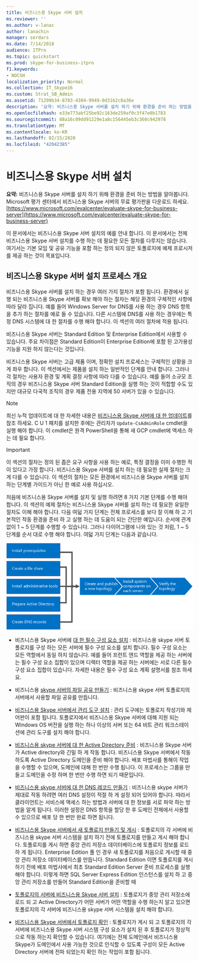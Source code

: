 ```yaml
---
title: 비즈니스용 Skype 서버 설치
ms.reviewer: ''
ms.author: v-lanac
author: lanachin
manager: serdars
ms.date: 7/14/2018
audience: ITPro
ms.topic: quickstart
ms.prod: skype-for-business-itpro
f1.keywords:
- NOCSH
localization_priority: Normal
ms.collection: IT_Skype16
ms.custom: Strat_SB_Admin
ms.assetid: 71299b34-8783-4384-9949-0d3162c8a36e
description: '요약: 비즈니스용 Skype 서버를 설치 하기 위해 환경을 준비 하는 방법을 알아봅니다. Microsoft 평가 센터에서 비즈니스용 Skype 서버의 무료 평가판을 다운로드 하세요. https://www.microsoft.com/evalcenter/evaluate-skype-for-business-server'
ms.openlocfilehash: e33e773abf25be92c163de259af0c3f47e0b1783
ms.sourcegitcommit: 88a16c09dd91229e1a8c156445eb3c360c942978
ms.translationtype: MT
ms.contentlocale: ko-KR
ms.lasthandoff: 02/15/2020
ms.locfileid: "42042385"
---
```

# <a name="install-skype-for-business-server"></a>비즈니스용 Skype 서버 설치
 
**요약:** 비즈니스용 Skype 서버를 설치 하기 위해 환경을 준비 하는 방법을 알아봅니다. Microsoft 평가 센터에서 비즈니스용 Skype 서버의 무료 평가판을 다운로드 하세요.[https://www.microsoft.com/evalcenter/evaluate-skype-for-business-server](https://www.microsoft.com/evalcenter/evaluate-skype-for-business-server)
  
이 문서에서는 비즈니스용 Skype 서버 설치의 예를 안내 합니다. 이 문서에서는 전체 비즈니스용 Skype 서버 설치를 수행 하는 데 필요한 모든 절차를 다루지는 않습니다. 여기서는 기본 모임 및 공유 기능을 포함 하는 정의 되지 않은 토폴로지에 예제 프로시저를 제공 하는 것이 목표입니다.
  
## <a name="overview-of-the-install-process-for-skype-for-business-server"></a>비즈니스용 Skype 서버 설치 프로세스 개요

비즈니스용 Skype 서버를 설치 하는 경우 여러 가지 절차가 포함 됩니다. 환경에서 실행 되는 비즈니스용 Skype 서버를 확보 해야 하는 절차는 해당 환경의 구체적인 사항에 따라 달라 집니다. 예를 들어 Windows Server for DNS를 사용 하는 경우 DNS 항목을 추가 하는 절차를 예로 들 수 있습니다. 다른 시스템에 DNS를 사용 하는 경우에는 특정 DNS 시스템에 대 한 절차를 수행 해야 합니다. 이 섹션의 여러 절차에 적용 됩니다.
  
비즈니스용 Skype 서버는 Standard Edition 및 Enterprise Edition에서 사용할 수 있습니다. 주요 차이점은 Standard Edition이 Enterprise Edition에 포함 된 고가용성 기능을 지원 하지 않는다는 것입니다. 
  
비즈니스용 Skype 서버는 고급 제품 이며, 정확한 설치 프로세스는 구체적인 상황을 크게 좌우 합니다. 이 섹션에서는 제품을 설치 하는 일반적인 단계를 안내 합니다. 그러나 각 절차는 사용자 환경 및 계획 결정 사항에 따라 다를 수 있습니다. 예를 들어 소규모 조직의 경우 비즈니스용 Skype 서버 Standard Edition을 실행 하는 것이 적합할 수도 있지만 대규모 다국적 조직의 경우 제품 전용 지역에 50 서버가 있을 수 있습니다.
  
> [!NOTE]
> 최신 누적 업데이트에 대 한 자세한 내용은 [비즈니스용 Skype 서버에 대 한 업데이트](https://support.microsoft.com/kb/3061064)를 참조 하세요. C U 1 패치를 설치한 후에는 관리자가 `Update-CsAdminRole` cmdlet을 실행 해야 합니다. 이 cmdlet은 원격 PowerShell을 통해 새 GCP cmdlet에 액세스 하는 데 필요 합니다.
  
> [!IMPORTANT]
> 이 섹션의 절차는 정의 된 좁은 요구 사항을 사용 하는 예로, 특정 결정을 이미 수행한 적이 있다고 가정 합니다. 비즈니스용 Skype 서버를 설치 하는 데 필요한 실제 절차는 크게 다를 수 있습니다. 이 섹션의 절차는 모든 환경에서 비즈니스용 Skype 서버를 설치 하는 단계별 가이드가 아닌 한 예로 사용 하십시오. 
  
처음에 비즈니스용 Skype 서버를 설치 및 실행 하려면 8 가지 기본 단계를 수행 해야 합니다. 이 섹션의 예제 절차는 비즈니스용 Skype 서버를 설치 하는 데 필요한 유일한 절차도 이해 해야 합니다. 다음 여덟 가지 단계는 전체 프로세스를 보다 잘 이해 하 고 기본적인 작동 환경을 준비 하 고 실행 하는 데 도움이 되는 간단한 예입니다. 순서에 관계 없이 1 ~ 5 단계를 수행할 수 있습니다. 그러나 다이어그램에 나와 있는 것 처럼, 1 ~ 5 단계를 순서 대로 수행 해야 합니다. 여덟 가지 단계는 다음과 같습니다.
  
![설치 프로세스의 개요입니다.](../../media/b1a59b39-a7f0-4781-ac4d-2dfef7ca3700.png)
  
- 비즈니스용 Skype 서버에 [대 한 필수 구성 요소 설치](install-prerequisites.md) : 비즈니스용 skype 서버 토폴로지를 구성 하는 모든 서버에 필수 구성 요소를 설치 합니다. 필수 구성 요소는 모든 역할에서 동일 하지 않습니다. 예를 들어 프런트 엔드 역할을 제공 하는 서버에는 필수 구성 요소 집합이 있으며 디렉터 역할을 제공 하는 서버에는 서로 다른 필수 구성 요소 집합이 있습니다. 자세한 내용은 필수 구성 요소 계획 설명서를 참조 하세요.
    
- 비즈니스용 [skype 서버의 파일 공유 만들기](create-a-file-share.md) : 비즈니스용 skype 서버 토폴로지의 서버에서 사용할 파일 공유를 만듭니다.
    
- [비즈니스용 Skype 서버에서 관리 도구 설치](install-administrative-tools.md) : 관리 도구에는 토폴로지 작성기와 제어판이 포함 됩니다. 토폴로지에서 비즈니스용 Skype 서버에 대해 지원 되는 Windows OS 버전을 실행 하는 하나 이상의 서버 또는 64 비트 관리 워크스테이션에 관리 도구를 설치 해야 합니다.
    
- [비즈니스용 skype 서버에 대 한 Active Directory 준비](prepare-active-directory.md) : 비즈니스용 Skype 서버가 Active directory와 긴밀 하 게 작동 합니다. 비즈니스용 Skype 서버에서 작동 하도록 Active Directory 도메인을 준비 해야 합니다. 배포 마법사를 통해이 작업을 수행할 수 있으며, 도메인에 대해 한 번만 수행 됩니다. 이 프로세스는 그룹을 만들고 도메인을 수정 하며 한 번만 수행 하면 되기 때문입니다.
    
- [비즈니스용 skype 서버에 대 한 DNS 레코드 만들기](create-dns-records.md) : 비즈니스용 skype 서버가 제대로 작동 하려면 여러 DNS 설정이 적절 하 게 설정 되어 있어야 합니다. 따라서 클라이언트는 서비스에 액세스 하는 방법과 서버에 대 한 정보를 서로 파악 하는 방법을 알게 됩니다. 이러한 설정은 DNS 항목을 할당 한 후 도메인 전체에서 사용할 수 있으므로 배포 당 한 번만 완료 하면 됩니다.
    
- [비즈니스용 Skype 서버에서 새 토폴로지 만들기 및 게시](create-and-publish-new-topology.md) : 토폴로지의 각 서버에 비즈니스용 skype 서버 시스템을 설치 하기 전에 토폴로지를 만들고 게시 해야 합니다. 토폴로지를 게시 하면 중앙 관리 저장소 데이터베이스에 토폴로지 정보를 로드 하 게 됩니다. Enterprise Edition 풀 인 경우 새 토폴로지를 처음으로 게시할 때 중앙 관리 저장소 데이터베이스를 만듭니다. Standard Edition 이면 토폴로지를 게시 하기 전에 배포 마법사에서 최초 Standard Edition Server 준비 프로세스를 실행 해야 합니다. 이렇게 하면 SQL Server Express Edition 인스턴스를 설치 하 고 중앙 관리 저장소를 만들어 Standard Edition을 준비할 때
    
- [토폴로지의 서버에 비즈니스용 Skype 서버 설치](install-skype-for-business-server.md) : 토폴로지가 중앙 관리 저장소에 로드 되 고 Active Directory가 어떤 서버가 어떤 역할을 수행 하는지 알고 있으면 토폴로지의 각 서버에 비즈니스용 skype 서버 시스템을 설치 해야 합니다.
    
- [비즈니스용 Skype 서버에서 토폴로지 확인](verify-the-topology.md) : 토폴로지가 게시 되 고 토폴로지의 각 서버에 비즈니스용 Skype 서버 시스템 구성 요소가 설치 된 후 토폴로지가 정상적으로 작동 하는지 확인할 수 있습니다. 여기에는 전체 도메인에서 비즈니스용 Skype가 도메인에서 사용 가능한 것으로 인식할 수 있도록 구성이 모든 Active Directory 서버에 전파 되었는지 확인 하는 작업이 포함 됩니다.
    

